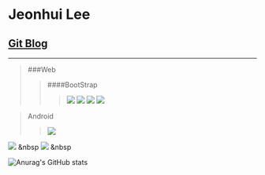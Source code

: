 Jeonhui Lee
============
[Git Blog](https://Jeonhui.github.io)
------------
***

 >###Web
 >>####BootStrap
 >>><img src="https://img.shields.io/badge/HTML5-E34F26?style=flat-square&logo=HTML5&logoColor=white"/></a>
 >>><img src="https://img.shields.io/badge/CSS3-1572B6?style=flat-square&logo=CSS3&logoColor=white"/></a>
 >>><img src="https://img.shields.io/badge/JavaScript-F7DF1E?style=flat-square&logo=JavaScript&logoColor=white"/></a>
 ><img src="https://img.shields.io/badge/Node.js-339933?style=flat-square&logo=Node.js&logoColor=white"/></a>

>Android
>><img src="https://img.shields.io/badge/Android-3DDC84?style=flat-square&logo=Android&logoColor=white"/></a>


<img src="https://img.shields.io/badge/c++-00599C?style=flat-square&logo=c%2B%2B&logoColor=white"/></a> &nbsp
<img src="https://img.shields.io/badge/Swift-F05138?style=flat-square&logo=Swift&logoColor=white"/></a> &nbsp

<p align="center">
  
![Anurag's GitHub stats](https://github-readme-stats.vercel.app/api?username=Jeonhui&show_icons=true&theme=apprentice)




